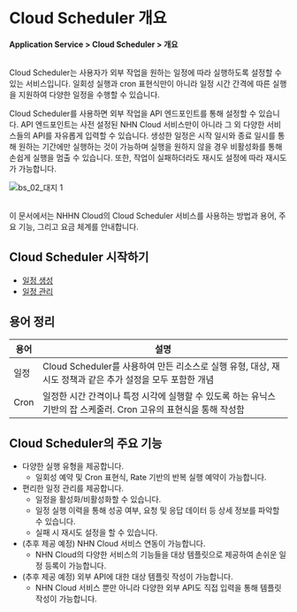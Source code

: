 # Cloud Scheduler 개요

**Application Service > Cloud Scheduler > 개요**

<br>
Cloud Scheduler는 사용자가 외부 작업을 원하는 일정에 따라 실행하도록 설정할 수 있는 서비스입니다. 일회성 실행과 cron 표현식만이 아니라 일정 시간 간격에 따른 실행을 지원하여 다양한 일정을 수행할 수 있습니다. 

Cloud Scheduler를 사용하면 외부 작업을 API 엔드포인트를 통해 설정할 수 있습니다. API 엔드포인트는 사전 설정된 NHN Cloud 서비스만이 아니라 그 외 다양한 서비스들의 API를 자유롭게 입력할 수 있습니다. 생성한 일정은 시작 일시와 종료 일시를 통해 원하는 기간에만 실행하는 것이 가능하며 실행을 원하지 않을 경우 비활성화를 통해 손쉽게 실행을 멈출 수 있습니다. 또한, 작업이 실패하더라도 재시도 설정에 따라 재시도가 가능합니다. 


![bs_02_대지 1](https://github.com/user-attachments/assets/b6cd4a1f-eeb6-4eed-962b-2020efc3cfb0)


<br>
이 문서에서는 NHHN Cloud의 Cloud Scheduler 서비스를 사용하는 방법과 용어, 주요 기능, 그리고 요금 체계를 안내합니다.

## Cloud Scheduler 시작하기

* [일정 생성](create-schedule)
* [일정 관리](manage-schedule)

## 용어 정리


| 용어 | 설명 |
| --- | --- |
| 일정 | Cloud Scheduler를 사용하여 만든 리소스로 실행 유형, 대상, 재시도 정책과 같은 추가 설정을 모두 포함한 개념 |
| Cron | 일정한 시간 간격이나 특정 시각에 실행할 수 있도록 하는 유닉스 기반의 잡 스케줄러. Cron 고유의 표현식을 통해 작성함 |


## Cloud Scheduler의 주요 기능

* 다양한 실행 유형을 제공합니다.
    * 일회성 예약 및 Cron 표현식, Rate 기반의 반복 실행 예약이 가능합니다.
* 편리한 일정 관리를 제공합니다.
    * 일정을 활성화/비활성화할 수 있습니다.
    * 일정 실행 이력을 통해 성공 여부, 요청 및 응답 데이터 등 상세 정보를 파악할 수 있습니다.
    * 실패 시 재시도 설정을 할 수 있습니다.
* (추후 제공 예정) NHN Cloud 서비스 연동이 가능합니다.
    * NHN Cloud의 다양한 서비스의 기능들을 대상 템플릿으로 제공하여 손쉬운 일정 등록이 가능합니다.
* (추후 제공 예정) 외부 API에 대한 대상 템플릿 작성이 가능합니다.
    * NHN Cloud 서비스 뿐만 아니라 다양한 외부 API도 직접 입력을 통해 템플릿 작성이 가능합니다.
